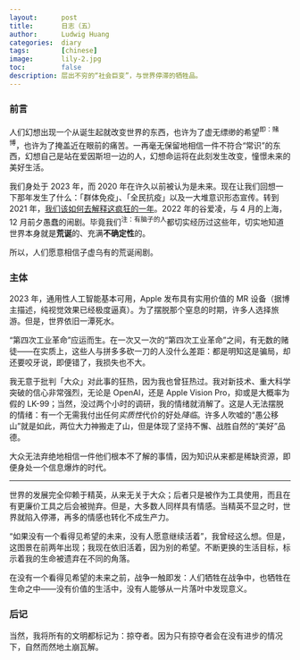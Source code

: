 ```yaml
---
layout:      post
title:       日志（五）
author:      Ludwig Huang
categories:  diary
tags:        [chinese]
image:       lily-2.jpg
toc:         false
description: 层出不穷的“社会巨变”，与世界停滞的牺牲品。
---
```


### 前言

人们幻想出现一个从诞生起就改变世界的东西，也许为了虚无缥缈的希望<sup>即：赌博</sup>，也许为了掩盖近在眼前的痛苦。一再毫无保留地相信一件不符合“常识”的东西，幻想自己是站在爱因斯坦一边的人，幻想命运将在此刻发生改变，憧憬未来的美好生活。

我们身处于 2023 年，而 2020 年在许久以前被认为是未来。现在让我们回想一下那年发生了什么：「群体免疫」、「全民抗疫」以及一大堆意识形态宣传。转到 2021 年，[我们该如何去解释这疯狂的一年](https://telegra.ph/%E6%88%91%E4%BB%AC%E8%AF%A5%E5%A6%82%E4%BD%95%E5%8E%BB%E8%A7%A3%E9%87%8A%E8%BF%99%E7%96%AF%E7%8B%82%E7%9A%84%E4%B8%80%E5%B9%B4-12-30-2)。2022 年的谷爱凌，与 4 月的上海，12 月前夕愚蠢的闹剧。毕竟我们<sup>注：有脑子的人</sup>都切实经历过这些年，切实地知道世界本身就是**荒诞**的、充满**不确定性**的。

所以，人们愿意相信子虚乌有的荒诞闹剧。

### 主体

2023 年，通用性人工智能基本可用，Apple 发布具有实用价值的 MR 设备（据博主描述，纯视觉效果已经极度逼真）。为了摆脱那个窒息的时期，许多人选择旅游。但是，世界依旧一潭死水。

“第四次工业革命”应运而生。在一次又一次的“第四次工业革命”之间，有无数的赌徒——在实质上，这些人与拼多多砍一刀的人没什么差距：都是明知这是骗局，却还要咬牙说，即便错了，我损失也不大。

我无意于批判「大众」对此事的狂热，因为我也曾狂热过。我对新技术、重大科学突破的信心非常强烈，无论是 OpenAI，还是 Apple Vision Pro，抑或是大概率为假的 LK-99；当然，没过两个小时的调研，我的情绪就消解了。这是人无法摆脱的情绪：有一个无需我付出任何*实质性*代价的好处*降临*。许多人吹嘘的“愚公移山”就是如此，两位大力神搬走了山，但是体现了坚持不懈、战胜自然的“美好”品德。

大众无法弃绝地相信一件他们根本不了解的事情，因为知识从来都是稀缺资源，即便身处一个信息爆炸的时代。

----

世界的发展完全仰赖于精英，从来无关于大众；后者只是被作为工具使用，而且在有更廉价工具之后会被抛弃。但是，大多数人同样具有情感。当精英不显之时，世界就陷入停滞，再多的情感也转化不成生产力。

“如果没有一个看得见希望的未来，没有人愿意继续活着”，我曾经这么想。但是，这图景在前两年出现；我现在依旧活着，因为别的希望。不断更换的生活目标，标示着我的生命被遗弃在不同的角落。

在没有一个看得见希望的未来之前，战争一触即发：人们牺牲在战争中，也牺牲在生命之中——没有价值的生活中，没有人能够从一片落叶中发现意义。

### 后记

当然，我将所有的文明都标记为：掠夺者。因为只有掠夺者会在没有进步的情况下，自然而然地土崩瓦解。
